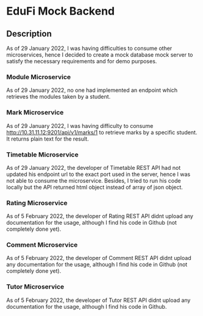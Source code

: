 # EduFi Mock Backend

## Description

As of 29 January 2022, I was having difficulties to consume other microservices, hence I decided to create a mock database mock server to satisfy the necessary requirements and for demo purposes.

### Module Microservice

As of 29 January 2022, no one had implemented an endpoint which retrieves the modules taken by a student.

### Mark Microservice

As of 29 January 2022, I was having difficulty to consume http://10.31.11.12:9201/api/v1/marks/1 to retrieve marks by a specific student. It returns plain text for the result.

### Timetable Microservice

As of 29 January 2022, the developer of Timetable REST API had not updated his endpoint url to the exact port used in the server, hence I was not able to consume the microservice. Besides, I tried to run his code locally but the API returned html object instead of array of json object.

### Rating Microservice

As of 5 February 2022, the developer of Rating REST API didnt upload any documentation for the usage, although I find his code in Github (not completely done yet).

### Comment Microservice

As of 5 February 2022, the developer of Comment REST API didnt upload any documentation for the usage, although I find his code in Github (not completely done yet).

### Tutor Microservice

As of 5 February 2022, the developer of Tutor REST API didnt upload any documentation for the usage, although I find his code in Github.
